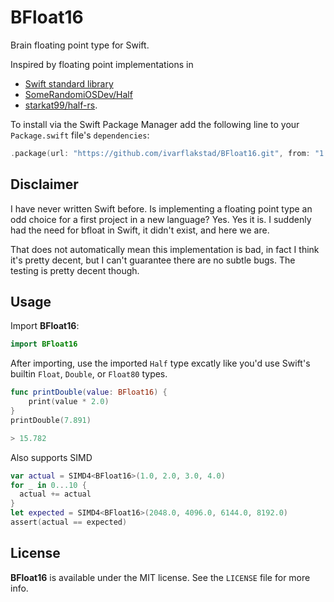 # BFloat16

Brain floating point type for Swift.

Inspired by floating point implementations in
 * [Swift standard library](https://github.com/apple/swift/blob/main/stdlib/public/core/FloatingPointTypes.swift.gyb)
 * [SomeRandomiOSDev/Half](https://github.com/SomeRandomiOSDev/Half)
 * [starkat99/half-rs](https://github.com/starkat99/half-rs/blob/main/src/bfloat.rs).

To install via the Swift Package Manager add the following line to your `Package.swift` file's `dependencies`:

```swift
.package(url: "https://github.com/ivarflakstad/BFloat16.git", from: "1.0.0")
```
## Disclaimer

I have never written Swift before.
Is implementing a floating point type an odd choice for a first project in a new language? Yes. Yes it is. I suddenly had the need for bfloat in Swift, it didn't exist, and here we are.

 That does not automatically mean this implementation is bad, in fact I think it's pretty decent, but I can't guarantee there are no subtle bugs. The testing is pretty decent though.

## Usage

Import **BFloat16**:
```swift
import BFloat16
```

After importing, use the imported `Half` type excatly like you'd use Swift's builtin `Float`, `Double`, or `Float80` types. 

```swift
func printDouble(value: BFloat16) {
    print(value * 2.0)
}
printDouble(7.891)

> 15.782
```

Also supports SIMD
```swift
var actual = SIMD4<BFloat16>(1.0, 2.0, 3.0, 4.0)
for _ in 0...10 {
  actual += actual
}
let expected = SIMD4<BFloat16>(2048.0, 4096.0, 6144.0, 8192.0)
assert(actual == expected)
```

## License

**BFloat16** is available under the MIT license. See the `LICENSE` file for more info.
